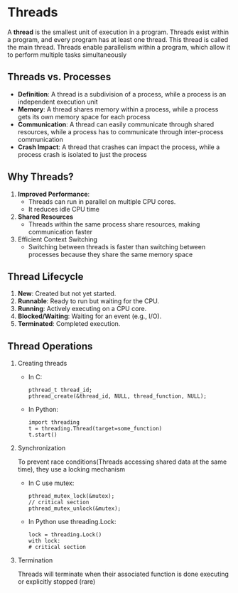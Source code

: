 # Threads
A **thread** is the smallest unit of execution in a program. Threads exist within a program, and every program has at least one thread. This thread is called the main thread. Threads enable parallelism within a program, which allow it to perform multiple tasks simultaneously

## Threads vs. Processes
- **Definition**: A thread is a subdivision of a process, while a process is an independent execution unit
- **Memory**: A thread shares memory within a process, while a process gets its own memory space for each process
- **Communication**: A thread can easily communicate through shared resources, while a process has to communicate through inter-process communication
- **Crash Impact**: A thread that crashes can impact the process, while a process crash is isolated to just the process

## Why Threads?
1. **Improved Performance**:
    - Threads can run in parallel on multiple CPU cores.
    - It reduces idle CPU time
2. **Shared Resources**
    - Threads within the same process share resources, making communication faster
3. Efficient Context Switching
    - Switching between threads is faster than switching between processes because they share the same memory space
  
## Thread Lifecycle
1. **New**: Created but not yet started.
2. **Runnable**: Ready to run but waiting for the CPU.
3. **Running**: Actively executing on a CPU core.
4. **Blocked/Waiting**: Waiting for an event (e.g., I/O).
5. **Terminated**: Completed execution.

## Thread Operations
1. Creating threads
    - In C:
       ```
       pthread_t thread_id;
       pthread_create(&thread_id, NULL, thread_function, NULL);
       ```
    - In Python:
       ```
       import threading
       t = threading.Thread(target=some_function)
       t.start()
       ```
2. Synchronization
   
   To prevent race conditions(Threads accessing shared data at the same time), they use a locking mechanism
    - In C use mutex:
       ```
       pthread_mutex_lock(&mutex);
       // critical section
       pthread_mutex_unlock(&mutex);
       ```
    - In Python use threading.Lock:
       ```
       lock = threading.Lock()
       with lock:
       # critical section
       ```
4. Termination
   
    Threads will terminate when their associated function is done executing or explicitly stopped (rare)
